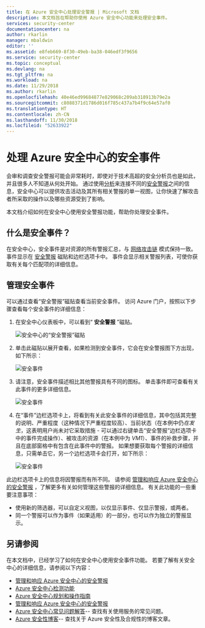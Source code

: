 ```yaml
---
title: 在 Azure 安全中心处理安全警报 | Microsoft 文档
description: 本文档旨在帮助你使用 Azure 安全中心功能来处理安全事件。
services: security-center
documentationcenter: na
author: rkarlin
manager: mbaldwin
editor: ''
ms.assetid: e8feb669-8f30-49eb-ba38-046edf3f9656
ms.service: security-center
ms.topic: conceptual
ms.devlang: na
ms.tgt_pltfrm: na
ms.workload: na
ms.date: 11/29/2018
ms.author: rkarlin
ms.openlocfilehash: 40e46ed99684877e829068c209ab318913b79e2a
ms.sourcegitcommit: c8088371d1786d016f785c437a7b4f9c64e57af0
ms.translationtype: HT
ms.contentlocale: zh-CN
ms.lasthandoff: 11/30/2018
ms.locfileid: "52633922"
---
```

# <a name="handling-security-incidents-in-azure-security-center"></a>处理 Azure 安全中心的安全事件
会审和调查安全警报可能会非常耗时，即使对于技术高超的安全分析员也是如此，并且很多人不知道从何处开始。 通过使用[分析](security-center-detection-capabilities.md)来连接不同的[安全警报](security-center-managing-and-responding-alerts.md)之间的信息，安全中心可以提供攻击活动及其所有相关警报的单一视图，让你快速了解攻击者所采取的操作以及哪些资源受到了影响。

本文档介绍如何在安全中心使用安全警报功能，帮助你处理安全事件。

## <a name="what-is-a-security-incident"></a>什么是安全事件？
在安全中心，安全事件是对资源的所有警报汇总，与 [网络攻击链](https://blogs.technet.microsoft.com/office365security/addressing-your-cxos-top-five-cloud-security-concerns/) 模式保持一致。 事件显示在 [安全警报](security-center-managing-and-responding-alerts.md) 磁贴和边栏选项卡中。 事件会显示相关警报列表，可使你获取有关每个匹配项的详细信息。

## <a name="managing-security-incidents"></a>管理安全事件
可以通过查看“安全警报”磁贴查看当前安全事件。 访问 Azure 门户，按照以下步骤查看每个安全事件的详细信息：

1. 在安全中心仪表板中，可以看到“ **安全警报** ”磁贴。

    ![安全中心的“安全警报”磁贴](./media/security-center-incident/security-center-incident-fig1.png)

2. 单击此磁贴以展开查看，如果检测到安全事件，它会在安全警报图下方出现，如下所示：

    ![安全事件](./media/security-center-incident/security-center-incident-fig2.png)

3. 请注意，安全事件描述相比其他警报具有不同的图标。 单击事件即可查看有关此事件的更多详细信息。

    ![安全事件](./media/security-center-incident/security-center-incident-fig3.png)

4. 在“事件”边栏选项卡上，将看到有关此安全事件的详细信息，其中包括其完整的说明、严重程度（这种情况下严重程度较高）、当前状态（在本例中仍*在发生*，这表明用户尚未对它采取措施 - 可以通过右键单击“安全警报”边栏选项卡中的事件完成操作）、被攻击的资源（在本例中为 *VM1*）、事件的补救步骤，并且在底部窗格中有包含在此事件中的警报。 如果想要获取每个警报的详细信息，只需单击它，另一个边栏选项卡会打开，如下所示：

    ![安全事件](./media/security-center-incident/security-center-incident-fig4.png)

此边栏选项卡上的信息将因警报而有所不同。 请参阅 [管理和响应 Azure 安全中心的安全警报](security-center-managing-and-responding-alerts.md) ，了解更多有关如何管理这些警报的详细信息。 有关此功能的一些重要注意事项：

* 使用新的筛选器，可以自定义视图，以仅显示事件、仅显示警报，或两者。
* 同一个警报可以作为事件（如果适用）的一部分，也可以作为独立的警报显示。

## <a name="see-also"></a>另请参阅
在本文档中，已经学习了如何在安全中心使用安全事件功能。 若要了解有关安全中心的详细信息，请参阅以下内容：

* [管理和响应 Azure 安全中心的安全警报](security-center-managing-and-responding-alerts.md)
* [Azure 安全中心检测功能](security-center-detection-capabilities.md)
* [Azure 安全中心规划和操作指南](security-center-planning-and-operations-guide.md)
* [管理和响应 Azure 安全中心的安全警报](security-center-managing-and-responding-alerts.md)
* [Azure 安全中心常见问题解答](security-center-faq.md)-- 查找有关使用服务的常见问题。
* [Azure 安全性博客](https://blogs.msdn.com/b/azuresecurity/)-- 查找关于 Azure 安全性及合规性的博客文章。
